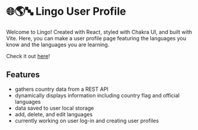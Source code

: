 # 🌐🌎🔤 Lingo User Profile

Welcome to Lingo! Created with React, styled with Chakra UI, and built with Vite. Here, you can make a user profile page featuring the languages you know and the languages you are learning. 

Check it out [here](https://htmlpreview.github.io/?https://github.com/discountratio/userprofile/blob/main/dist/index.html)!

## Features 

* gathers country data from a REST API 
* dynamically displays information including country flag and official languages 
* data saved to user local storage
* add, delete, and edit languages 
* currently working on user log-in and creating user profiles
